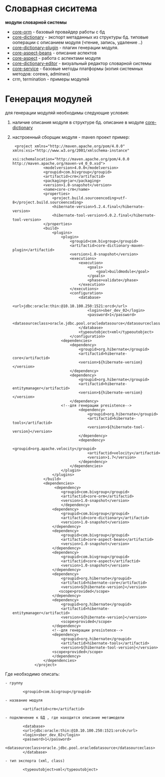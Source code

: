 
Словарная сиситема
==================

__модули словарной системы__

- [core-orm](..\\..\\..\\..\\..\\..\\..\core-orm\src\main\java\com\bivgroup\common\doc-files\readme.md) - базовый провайдер работы с бд
- [core-dictionary](..\\..\\..\\..\\..\\..\\..\core-dictionary\src\main\java\com\bivgroup\core\dictionary\doc-files\readme.md) - экспорт метаданных из структуры бд. типовые ооперации с описанием модуля (чтение, запись, удаление ..)
- [core-dictionary-plugin](..\\..\\..\\..\\..\\..\\..\core-dictionary-plugin\src\main\java\com\bivgroup\dbmodel\plugin\doc-files\readme.md) - плагин генерации модуля.
- [core-aspect-beans](..\\..\\..\\..\\..\\..\\..\core-aspect-beans\src\main\java\com\bivgroup\core\aspect\doc-files\readme.md) - описание аспектов
- [core-aspect](..\\..\\..\\..\\..\\..\\..\core-aspect\src\main\java\com\bivgroup\core\aspect\doc-files\readme.md) - работа с аспектами модуля
- [core-dictionary-editor](..\\..\\..\\..\\..\\..\\..\core-dictionary-editor\src\main\java\com\bivgroup\common\doc-files\readme.md) - визуальный редактор словарной системы
- [core-service](..\\..\\..\\..\\..\\..\\..\core-service\src\main\java\com\bivgroup\core\doc-files\readme.md) - базовые методы платформы (копия системных методов: corews, adminws)
- crm, termination  - примеры модулей

Генерация модулей
=================

для генерации модуляй необходимы следующие условия:

1. наличие описания модуля в структуре бд. описание  в модуле [core-dictionary](..\\..\\..\\..\\..\\..\\..\core-dictionary\src\main\java\com\bivgroup\common\doc-files\readme.md)
2. настроенный сборщик модуля - maven  проект
пример:
      
        <project xmlns="http://maven.apache.org/pom/4.0.0" xmlns:xsi="http://www.w3.org/2001/xmlschema-instance"
                          xsi:schemalocation="http://maven.apache.org/pom/4.0.0 http://maven.apache.org/maven-v4_0_0.xsd">
                     <modelversion>4.0.0</modelversion>
                     <groupid>com.bivgroup</groupid>
                     <artifactid>crm</artifactid>
                     <packaging>jar</packaging>
                     <version>1.0-snapshot</version>
                     <name>core-crm</name>
                     <properties>
                         <project.build.sourceencoding>utf-8</project.build.sourceencoding>
                         <hibernate-version>5.2.4.final</hibernate-version>
                         <hibernate-tool-version>5.0.2.final</hibernate-tool-version>
                     </properties>    
                     <build>
                         <plugins>
                             <plugin>
                                 <groupid>com.bivgroup</groupid>
                                 <artifactid>core-dictionary-maven-plugin</artifactid>
                                 <version>1.0-snapshot</version>
                                 <executions>
                                     <execution>
                                         <goals>
                                             <goal>buildmodule</goal>
                                         </goals>
                                         <phase>validate</phase>
                                     </execution>
                                 </executions>
                                 <configuration>
                                     <database>
                                         <url>jdbc:oracle:thin:@10.10.100.250:1521:orcd</url>
                                         <login>sber_dev_02</login>
                                         <password>1</password>
                                         <datasourceclass>oracle.jdbc.pool.oracledatasource</datasourceclass>
                                     </database>
                                     <typeoutobject>xml</typeoutobject>
                                 </configuration>
                             <dependencies>
                                 <dependency>
                                     <groupid>org.hibernate</groupid>
                                     <artifactid>hibernate-core</artifactid>
                                     <version>${hibernate-version}</version>
                                 </dependency>
                                 <dependency>
                                     <groupid>org.hibernate</groupid>
                                     <artifactid>hibernate-entitymanager</artifactid>
                                     <version>${hibernate-version}</version>
                                 </dependency>
                             <!--для генерации presistence-->
                                     <dependency>
                                         <groupid>org.hibernate</groupid>
                                         <artifactid>hibernate-tools</artifactid>
                                         <version>${hibernate-tool-version}</version>
                                     </dependency>
                                     <dependency>
                                         <groupid>org.apache.velocity</groupid>
                                         <artifactid>velocity</artifactid>
                                         <version>1.7</version>                        
                                     </dependency>
                                 </dependencies>
                             </plugin>
                         </plugins>
                     </build>
                     <dependencies>
                          <dependency>
                             <groupid>com.bivgroup</groupid>
                             <artifactid>core-orm</artifactid>
                             <version>1.0-snapshot</version>
                             </dependency>
                         <dependency>
                             <groupid>com.bivgroup</groupid>
                             <artifactid>core-dictionary</artifactid>        
                             <version>1.0-snapshot</version>
                         </dependency>
                         <dependency>
                             <groupid>com.bivgroup</groupid>
                             <artifactid>core-aspect-beans</artifactid>
                             <version>1.0-snapshot</version>
                         </dependency>
                         <dependency>
                             <groupid>com.bivgroup</groupid>
                             <artifactid>core-aspect</artifactid>
                             <version>1.0-snapshot</version>
                         </dependency>
                         <dependency>
                             <groupid>org.hibernate</groupid>
                             <artifactid>hibernate-core</artifactid>
                             <version>${hibernate-version}</version>
                            <scope>provided</scope>
                         </dependency>
                         <dependency>
                             <groupid>org.hibernate</groupid>
                             <artifactid>hibernate-entitymanager</artifactid>
                             <version>${hibernate-version}</version>
                             <scope>provided</scope>
                         </dependency>
                         <!--для генерации presistence-->
                         <dependency>
                             <groupid>org.hibernate</groupid>
                             <artifactid>hibernate-tools</artifactid>
                             <version>${hibernate-tool-version}</version>
                         <scope>provided</scope>
                         </dependency>        
                     </dependencies>
                 </project>
Где необходимо описать: 

    - группу  

            <groupid>com.bivgroup</groupid>

    - название модуля 
    
            <artifactid>crm</artifactid>

    - подключение к БД , где находится описание метамодели

            <database>
            <url>jdbc:oracle:thin:@10.10.100.250:1521:orcd</url>
            <login>sber_dev_02</login>
            <password>1</password>
            <datasourceclass>oracle.jdbc.pool.oracledatasource</datasourceclass>
            </database>

    - тип экспорта (xml, class)  
                                   
            <typeoutobject>xml</typeoutobject>

